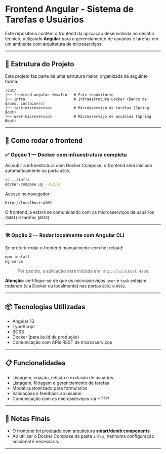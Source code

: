 # Frontend Angular - Sistema de Tarefas e Usuários

Este repositório contém o frontend da aplicação desenvolvida no desafio técnico, utilizando **Angular** para o gerenciamento de usuários e tarefas em um ambiente com arquitetura de microserviços.

---

## 📁 Estrutura do Projeto

Este projeto faz parte de uma estrutura maior, organizada da seguinte forma:

```
root/
├── frontend-angular-desafio   # Este repositório
├── infra                      # Infraestrutura Docker (banco de dados, containers)
├── task-microservice          # Microsserviço de tarefas (Spring Boot)
└── user-microservice          # Microsserviço de usuários (Spring Boot)
```

---

## 🚀 Como rodar o frontend

### ✅ Opção 1 — Docker com infraestrutura completa

Ao subir a infraestrutura com Docker Compose, o frontend será iniciado automaticamente na porta `4200`.

```bash
cd ../infra
docker-compose up --build
```

Acesse no navegador:

```
http://localhost:4200
```

O frontend já estará se comunicando com os microsserviços de usuários (`8081`) e tarefas (`8082`).

---

### 🛠️ Opção 2 — Rodar localmente com Angular CLI

Se preferir rodar o frontend manualmente com hot reload:

```bash
npm install
ng serve
```

> Por padrão, a aplicação será iniciada em `http://localhost:4200`.

**Atenção**: certifique-se de que os microsserviços `user` e `task` estejam rodando (via Docker ou localmente) nas portas `8081` e `8082`.

---

## 📦 Tecnologias Utilizadas

- Angular 16
- TypeScript
- SCSS
- Docker (para build de produção)
- Comunicação com APIs REST de microsserviços

---

## 📋 Funcionalidades

- Listagem, criação, edição e exclusão de usuários
- Listagem, filtragem e gerenciamento de tarefas
- Modal customizado para formulários
- Validações e feedback ao usuário
- Comunicação com os microsserviços via HTTP

---

## 📌 Notas Finais

- O frontend foi projetado com arquitetura **smart/dumb components**
- Ao utilizar o Docker Compose da pasta `infra`, nenhuma configuração adicional é necessária.

---
